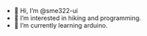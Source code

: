 - 👋 Hi, I’m @sme322-ui
- 👀 I’m interested in hiking and programming.
- 🌱 I’m currently learning arduino.


<!---
sme322-ui/sme322-ui is a ✨ special ✨ repository because its `README.md` (this file) appears on your GitHub profile.
You can click the Preview link to take a look at your changes.
--->
